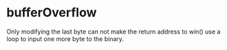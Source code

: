 # bufferOverflow
Only modifying the last byte can not make the return address to win() use a loop to input one more byte to the binary.
